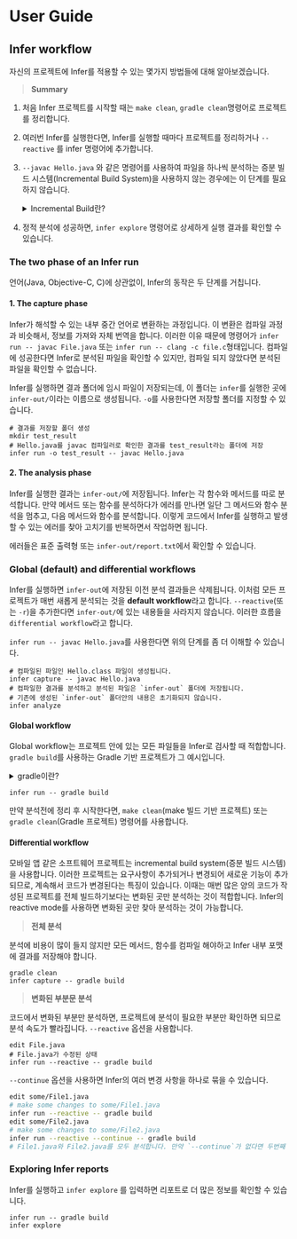 # User Guide

## Infer workflow

자신의 프로젝트에 Infer를 적용할 수 있는 몇가지 방법들에 대해 알아보겠습니다.



> **Summary**

1. 처음 Infer 프로젝트를 시작할 때는 `make clean`, `gradle clean`명령어로 프로젝트를 정리합니다.

2. 여러번 Infer를 실행한다면, Infer를 실행할 때마다 프로젝트를 정리하거나 `--reactive` 를 infer 명령어에 추가합니다.

3. `--javac Hello.java` 와 같은 명령어를 사용하여 파일을 하나씩 분석하는 증분 빌드 시스템(Incremental Build System)을 사용하지 않는 경우에는 이 단계를 필요하지 않습니다.

   <details>
     <summary>Incremental Build란?</summary>
     <div markdown="1">
       규모가 큰 프로젝트를 빌드하는 경우, 모든 대상을 빌드하려면 오랜 시간이 걸리므로 이전에 빌드되어 이미 최신 상태인 부분은 다시 빌드하지 않습니다. 이때 증분 빌드(Incremental Build)를 시행합니다. 입력과 출력을 1:1 매핑하여 비교작업을 통해 빌드 여부를 결정하고 변경 사항이 없다면 빌드하지 않습니다.
     </div>
   </details>

4. 정적 분석에 성공하면, `infer explore` 명령어로 상세하게 실행 결과를 확인할 수 있습니다.



### The two phase of an Infer run

언어(Java, Objective-C, C)에 상관없이, Infer의 동작은 두 단계를 거칩니다.



#### 1. The capture phase

Infer가 해석할 수 있는 내부 중간 언어로 변환하는 과정입니다. 이 변환은 컴파일 과정과 비슷해서, 정보를 가져와 자체 번역을 합니다. 이러한 이유 때문에 명령어가 `infer run -- javac File.java` 또는 `infer run -- clang -c file.c`형태입니다. 컴파일에 성공한다면 Infer로 분석된 파일을 확인할 수 있지만, 컴파일 되지 않았다면 분석된 파일을 확인할 수 없습니다.

Infer를 실행하면 결과 폴더에 임시 파일이 저장되는데, 이 폴더는 `infer`를 실행한 곳에 `infer-out/`이라는 이름으로 생성됩니다. `-o`를 사용한다면 저장할 폴더를 지정할 수 있습니다.

```shell
# 결과를 저장할 폴더 생성
mkdir test_result
# Hello.java를 javac 컴파일러로 확인한 결과를 test_result라는 폴더에 저장
infer run -o test_result -- javac Hello.java
```



#### 2. The analysis phase

Infer를 실행한 결과는 `infer-out/`에 저장됩니다. Infer는 각 함수와 메서드를 따로 분석합니다. 만약 메서드 또는 함수를 분석하다가 에러를 만나면 일단 그 메서드와 함수 분석을 멈추고, 다음 메서드와 함수를 분석합니다. 이렇게 코드에서 Infer를 실행하고 발생할 수 있는 에러를 찾아 고치기를 반복하면서 작업하면 됩니다.

에러들은 표준 출력형 또는 `infer-out/report.txt`에서 확인할 수 있습니다. 



### Global (default) and differential workflows

Infer를 실행하면 `infer-out`에 저장된 이전 분석 결과들은 삭제됩니다. 이처럼 모든 프로젝트가 매번 새롭게 분석되는 것을 **default workflow**라고 합니다. `--reactive`(또는 `-r`)을 추가한다면 `infer-out/`에 있는 내용들을 사라지지 않습니다. 이러한 흐름을 `differential workflow`라고 합니다.

 `infer run -- javac Hello.java`를 사용한다면 위의 단계를 좀 더 이해할 수 있습니다.

```shell
# 컴파일된 파일인 Hello.class 파일이 생성됩니다.
infer capture -- javac Hello.java
# 컴파일한 결과를 분석하고 분석된 파일은 `infer-out` 폴더에 저장됩니다.
# 기존에 생성된 `infer-out` 폴더안의 내용은 초기화되지 않습니다.
infer analyze
```



#### Global workflow

Global workflow는 프로젝트 안에 있는 모든 파일들을 Infer로 검사할 때 적합합니다. `gradle build`를 사용하는 Gradle 기반 프로젝트가 그 예시입니다.

<details>
  <summary>gradle이란?</summary>
  <div>
    gradle은 오픈소스 빌드 도구로 개발에 있어서 자동으로 빌드를 도와주는 프로그램입니다.(ex. maven, ant)
  </div>
</details>

```shell
infer run -- gradle build
```

만약 분석전에 정리 후 시작한다면, `make clean`(make 빌드 기반 프로젝트) 또는 `gradle clean`(Gradle 프로젝트) 명령어를 사용합니다.



#### Differential workflow

모바일 앱 같은 소프트웨어 프로젝트는 incremental build system(증분 빌드 시스템)을 사용합니다. 이러한 프로젝트는 요구사항이 추가되거나 변경되어 새로운 기능이 추가되므로, 계속해서 코드가 변경된다는 특징이 있습니다. 이때는 매번 많은 양의 코드가 작성된 프로젝트를 전체 빌드하기보다는 변화된 곳만 분석하는 것이 적합합니다. Infer의 reactive mode를 사용하면 변화된 곳만 찾아 분석하는 것이 가능합니다.



> **전체 분석**

분석에 비용이 많이 들지 않지만 모든 메서드, 함수를 컴파일 해야하고 Infer 내부 포맷에 결과를 저장해야 합니다.  

```shell
gradle clean
infer capture -- gradle build
```



> **변화된 부분문 분석**

코드에서 변화된 부분만 분석하면, 프로젝트에 분석이 필요한 부분만 확인하면 되므로 분석 속도가 빨라집니다. `--reactive` 옵션을 사용합니다.

```shell
edit File.java
# File.java가 수정된 상태
infer run --reactive -- gradle build
```



`--continue` 옵션을 사용하면 Infer의 여러 변경 사항을 하나로 묶을 수 있습니다.

```bash
edit some/File1.java
# make some changes to some/File1.java
infer run --reactive -- gradle build
edit some/File2.java
# make some changes to some/File2.java
infer run --reactive --continue -- gradle build 
# File1.java와 File2.java를 모두 분석합니다. 만약 `--continue`가 없다면 두번째 변화만 분석할 수 있습니다.
```



### Exploring Infer reports

Infer를 실행하고 `infer explore` 를 입력하면 리포트로 더 많은 정보를 확인할 수 있습니다.

```shell
infer run -- gradle build
infer explore
```


